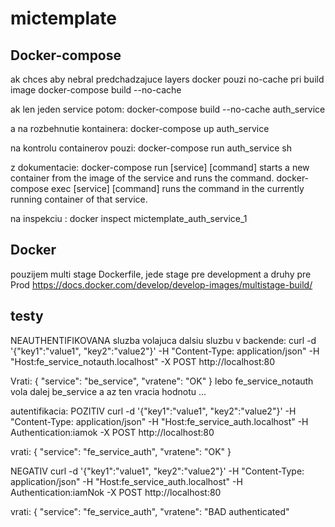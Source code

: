 # mictemplate

## Docker-compose 
ak chces aby nebral predchadzajuce layers docker pouzi no-cache pri build image
 docker-compose  build --no-cache  

ak len jeden service potom:
 docker-compose  build --no-cache  auth_service

a na rozbehnutie kontainera:
docker-compose  up  auth_service

na kontrolu containerov pouzi:
 docker-compose  run  auth_service sh

 z dokumentacie:
    docker-compose run [service] [command] starts a new container from the image of the service and runs the command.
    docker-compose exec [service] [command] runs the command in the currently running container of that service.

 na inspekciu :
 docker inspect mictemplate_auth_service_1

 ## Docker
 pouzijem multi stage Dockerfile, jede stage pre development a druhy pre Prod
 https://docs.docker.com/develop/develop-images/multistage-build/

 

 ## testy
NEAUTHENTIFIKOVANA sluzba volajuca dalsiu sluzbu v backende:
curl -d '{"key1":"value1", "key2":"value2"}' -H "Content-Type: application/json" -H "Host:fe_service_notauth.localhost"  -X POST http://localhost:80

Vrati:  {
  "service": "be_service",
  "vratene": "OK"
} lebo fe_service_notauth vola dalej be_service a az ten vracia hodnotu ...

autentifikacia:
POZITIV
curl -d '{"key1":"value1", "key2":"value2"}' -H "Content-Type: application/json" -H "Host:fe_service_auth.localhost" -H Authentication:iamok -X POST http://localhost:80

vrati: {
  "service": "fe_service_auth",
  "vratene": "OK"
}

NEGATIV
curl -d '{"key1":"value1", "key2":"value2"}' -H "Content-Type: application/json" -H "Host:fe_service_auth.localhost" -H Authentication:iamNok -X POST http://localhost:80

vrati: {
  "service": "fe_service_auth",
  "vratene": "BAD authenticated"
